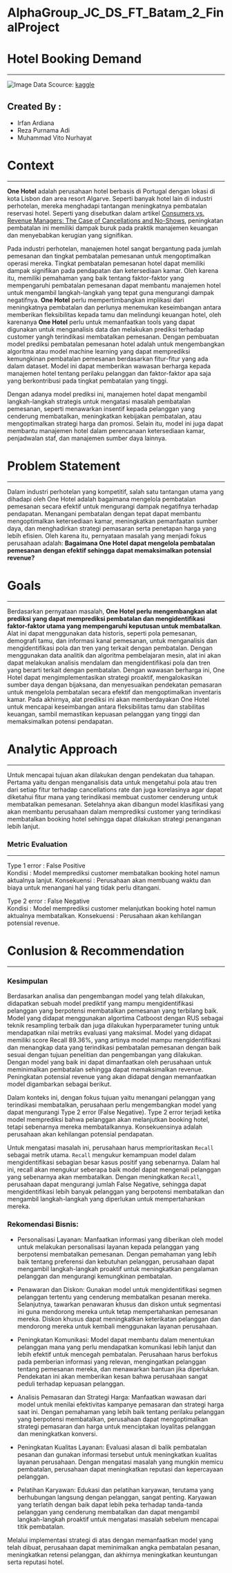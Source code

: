 # AlphaGroup_JC_DS_FT_Batam_2_FinalProject
# Hotel Booking Demand
---
![Image](https://cf.bstatic.com/xdata/images/hotel/max1280x900/451160074.jpg?k=9370b6a1c98ecb5b5dea7c3eb1b8b59365b28af4617df57a57fd9f08b22aa084&o=&hp=1)
Data Scource: [kaggle](https://www.kaggle.com/datasets/jessemostipak/hotel-booking-demand/code?datasetId=511638&sortBy=voteCount) 
## Created By : 
-   Irfan Ardiana
-   Reza Purnama Adi
-   Muhammad Vito Nurhayat

# Context 
---
__One Hotel__ adalah perusahaan hotel berbasis di Portugal dengan lokasi di kota Lisbon dan area resort Algarve. Seperti banyak hotel lain di industri perhotelan, mereka menghadapi tantangan meningkatnya pembatalan reservasi hotel. Seperti yang disebutkan dalam artikel [Consumers vs. Revenue Managers: The Case of Cancellations and No-Shows](https://www.bu.edu/bhr/2021/06/29/consumers-vs-revenue-managers-the-case-of-cancelations-and-no-shows/), peningkatan pembatalan ini memiliki dampak buruk pada praktik manajemen keuangan dan menyebabkan kerugian yang signifikan.

Pada industri perhotelan, manajemen hotel sangat bergantung pada jumlah pemesanan dan tingkat pembatalan pemesanan untuk mengoptimalkan operasi mereka. Tingkat pembatalan pemesanan hotel dapat memiliki dampak signifikan pada pendapatan dan ketersediaan kamar. Oleh karena itu, memiliki pemahaman yang baik tentang faktor-faktor yang mempengaruhi pembatalan pemesanan dapat membantu manajemen hotel untuk mengambil langkah-langkah yang tepat guna mengurangi dampak negatifnya. __One Hotel__ perlu mempertimbangkan implikasi dari meningkatnya pembatalan dan perlunya menemukan keseimbangan antara memberikan fleksibilitas kepada tamu dan melindungi keuangan hotel, oleh karenanya __One Hotel__ perlu untuk memanfaatkan tools yang dapat digunakan untuk menganalisis data dan melakukan prediksi terhadap customer yangh terindikasi membatalkan pemesanan. Dengan pembuatan model prediksi pembatalan pemesanan hotel adalah untuk mengembangkan algoritma atau model machine learning yang dapat memprediksi kemungkinan pembatalan pemesanan berdasarkan fitur-fitur yang ada dalam dataset. Model ini dapat memberikan wawasan berharga kepada manajemen hotel tentang perilaku pelanggan dan faktor-faktor apa saja yang berkontribusi pada tingkat pembatalan yang tinggi.

Dengan adanya model prediksi ini, manajemen hotel dapat mengambil langkah-langkah strategis untuk mengatasi masalah pembatalan pemesanan, seperti menawarkan insentif kepada pelanggan yang cenderung membatalkan, meningkatkan kebijakan pembatalan, atau mengoptimalkan strategi harga dan promosi. Selain itu, model ini juga dapat membantu manajemen hotel dalam perencanaan ketersediaan kamar, penjadwalan staf, dan manajemen sumber daya lainnya.

# Problem Statement
---
Dalam industri perhotelan yang kompetitif, salah satu tantangan utama yang dihadapi oleh One Hotel adalah bagaimana mengelola pembatalan pemesanan secara efektif untuk mengurangi dampak negatifnya terhadap pendapatan. Menangani pembatalan dengan tepat dapat membantu mengoptimalkan ketersediaan kamar, meningkatkan pemanfaatan sumber daya, dan menghadirkan strategi pemasaran serta penetapan harga yang lebih efisien. Oleh karena itu, pernyataan masalah yang menjadi fokus perusahaan adalah: __Bagaimana One Hotel dapat mengelola pembatalan pemesanan dengan efektif sehingga dapat memaksimalkan potensial revenue?__

# Goals
---
Berdasarkan pernyataan masalah, __One Hotel perlu mengembangkan alat prediksi yang dapat memprediksi pembatalan dan mengidentifikasi faktor-faktor utama yang mempengaruhi keputusan untuk membatalkan__. Alat ini dapat menggunakan data historis, seperti pola pemesanan, demografi tamu, dan informasi kanal pemesanan, untuk menganalisis dan mengidentifikasi pola dan tren yang terkait dengan pembatalan. Dengan menggunakan data analitik dan algoritma pembelajaran mesin, alat ini akan dapat melakukan analisis mendalam dan mengidentifikasi pola dan tren yang berarti terkait dengan pembatalan. Dengan wawasan berharga ini, One Hotel dapat mengimplementasikan strategi proaktif, mengalokasikan sumber daya dengan bijaksana, dan menyesuaikan pendekatan pemasaran untuk mengelola pembatalan secara efektif dan mengoptimalkan inventaris kamar. Pada akhirnya, alat prediksi ini akan memberdayakan One Hotel untuk mencapai keseimbangan antara fleksibilitas tamu dan stabilitas keuangan, sambil memastikan kepuasan pelanggan yang tinggi dan memaksimalkan potensi pendapatan.

# Analytic Approach
---
Untuk mencapai tujuan akan dilakukan dengan pendekatan dua tahapan. Pertama yaitu dengan menganalisis data untuk mengetahui pola atau tren dari setiap fitur terhadap cancellations rate dan juga korelasinya agar dapat diketahui fitur mana yang terindikasi membuat customer cenderung untuk membatalkan pemesanan. Setelahnya akan dibangun model klasifikasi yang akan membantu perusahaan dalam memprediksi customer yang terindikasi membatalkan booking hotel sehingga dapat dilakukan strategi penanganan lebih lanjut. 

### Metric Evaluation
---
Type 1 error    : False Positive  
Kondisi         : Model memprediksi customer membatalkan booking hotel namun aktualnya lanjut.
Konsekuensi     : Perusahaan akan membuang waktu dan biaya untuk menangani hal yang tidak perlu ditangani.

Type 2 error    : False Negative  
Kondisi         : Model memprediksi customer melanjutkan booking hotel namun aktualnya membatalkan.
Konsekuensi     : Perusahaan akan kehilangan potensial revenue.


# Conlusion & Recommendation
---

### Kesimpulan

Berdasarkan analisa dan pengembangan model yang telah dilakukan, didapatkan sebuah model prediktif yang mampu mengidentifikasi pelanggan yang berpotensi membatalkan pemesanan yang terbilang baik. Model yang didapat menggunakan algortima Catboost dengan RUS sebagai teknik resampling terbaik dan juga dilakukan hyperparameter tuning untuk mendapatkan nilai metriks evaluasi yang maksimal. Model yang didapat memiliki score Recall 89.36%, yang artinya model mampu mengidentifikasi dan menangkap data yang terindikasi pembatalan pemesanan dengan baik sesuai dengan tujuan penelitian dan pengembangan yang dilakukan. Dengan model yang baik ini dapat dimanfaatkan oleh perusahaan untuk meminimalkan pembatalan sehingga dapat memaksimalkan revenue. Peningkatan potensial revenue yang akan didapat dengan memanfaatkan model digambarkan sebagai berikut.

Dalam konteks ini, dengan fokus tujuan yaitu menangani pelanggan yang terindikasi membatalkan, perusahaan perlu mengembangkan model yang dapat mengurangi Type 2 error (False Negative). Type 2 error terjadi ketika model memprediksi bahwa pelanggan akan melanjutkan booking hotel, tetapi sebenarnya mereka membatalkannya. Konsekuensinya adalah perusahaan akan kehilangan potensial pendapatan.

Untuk mengatasi masalah ini, perusahaan harus memprioritaskan `Recall` sebagai metrik utama. `Recall` mengukur kemampuan model dalam mengidentifikasi sebagian besar kasus positif yang sebenarnya. Dalam hal ini, recall akan mengukur seberapa baik model dapat mengenali pelanggan yang sebenarnya akan membatalkan. Dengan meningkatkan `Recall`, perusahaan dapat mengurangi jumlah False Negative, sehingga dapat mengidentifikasi lebih banyak pelanggan yang berpotensi membatalkan dan mengambil langkah-langkah yang diperlukan untuk mempertahankan mereka.

### Rekomendasi Bisnis:

- Personalisasi Layanan: Manfaatkan informasi yang diberikan oleh model untuk melakukan personalisasi layanan kepada pelanggan yang berpotensi membatalkan pemesanan. Dengan pemahaman yang lebih baik tentang preferensi dan kebutuhan pelanggan, perusahaan dapat mengambil langkah-langkah proaktif untuk meningkatkan pengalaman pelanggan dan mengurangi kemungkinan pembatalan.

- Penawaran dan Diskon: Gunakan model untuk mengidentifikasi segmen pelanggan tertentu yang cenderung membatalkan pesanan mereka. Selanjutnya, tawarkan penawaran khusus dan diskon untuk segmentasi ini guna mendorong mereka untuk tetap mempertahankan pemesanan mereka. Diskon khusus dapat meningkatkan keterikatan pelanggan dan mendorong mereka untuk kembali menggunakan layanan perusahaan.

- Peningkatan Komunikasi: Model dapat membantu dalam menentukan pelanggan mana yang perlu mendapatkan komunikasi lebih lanjut dan lebih efektif untuk mencegah pembatalan. Perusahaan harus berfokus pada pemberian informasi yang relevan, mengingatkan pelanggan tentang pemesanan mereka, dan menawarkan bantuan jika diperlukan. Pendekatan ini akan memberikan kesan bahwa perusahaan sangat peduli terhadap kepuasan pelanggan.

- Analisis Pemasaran dan Strategi Harga: Manfaatkan wawasan dari model untuk menilai efektivitas kampanye pemasaran dan strategi harga saat ini. Dengan pemahaman yang lebih baik tentang perilaku pelanggan yang berpotensi membatalkan, perusahaan dapat mengoptimalkan strategi pemasaran dan harga untuk menciptakan loyalitas pelanggan dan meningkatkan konversi.

- Peningkatan Kualitas Layanan: Evaluasi alasan di balik pembatalan pesanan dan gunakan informasi tersebut untuk meningkatkan kualitas layanan perusahaan. Dengan mengatasi masalah yang mungkin memicu pembatalan, perusahaan dapat meningkatkan reputasi dan kepercayaan pelanggan.

- Pelatihan Karyawan: Edukasi dan pelatihan karyawan, terutama yang berhubungan langsung dengan pelanggan, sangat penting. Karyawan yang terlatih dengan baik dapat lebih peka terhadap tanda-tanda pelanggan yang cenderung membatalkan dan dapat mengambil langkah-langkah proaktif untuk mengatasi masalah sebelum mencapai titik pembatalan.

Melalui implementasi strategi di atas dengan memanfaatkan model yang telah dibuat, perusahaan dapat meminimalkan angka pembatalan pesanan, meningkatkan retensi pelanggan, dan akhirnya meningkatkan keuntungan serta reputasi hotel.
